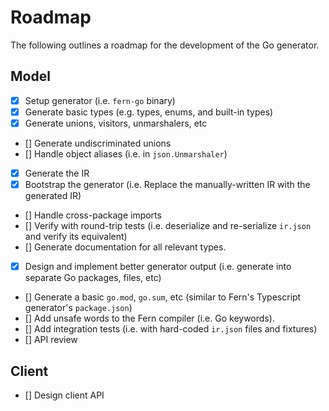 # Roadmap

The following outlines a roadmap for the development of the Go generator.

## Model

- [x] Setup generator (i.e. `fern-go` binary)
- [x] Generate basic types (e.g. types, enums, and built-in types)
- [x] Generate unions, visitors, unmarshalers, etc
- [] Generate undiscriminated unions
- [] Handle object aliases (i.e. in `json.Unmarshaler`)
- [x] Generate the IR
- [x] Bootstrap the generator (i.e. Replace the manually-written IR with the generated IR)
- [] Handle cross-package imports
- [] Verify with round-trip tests (i.e. deserialize and re-serialize `ir.json` and verify its equivalent)
- [] Generate documentation for all relevant types.
- [x] Design and implement better generator output (i.e. generate into separate Go packages, files, etc)
- [] Generate a basic `go.mod`, `go.sum`, etc (similar to Fern's Typescript generator's `package.json`)
- [] Add unsafe words to the Fern compiler (i.e. Go keywords).
- [] Add integration tests (i.e. with hard-coded `ir.json` files and fixtures)
- [] API review

## Client

- [] Design client API
